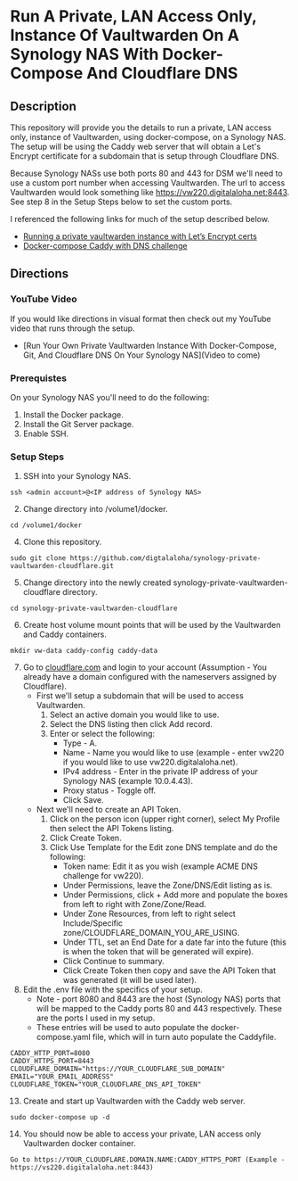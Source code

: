 # Run A Private, LAN Access Only, Instance Of Vaultwarden On A Synology NAS With Docker-Compose And Cloudflare DNS

## Description

This repository will provide you the details to run a private, LAN access only, instance of Vaultwarden, using docker-compose, on a Synology NAS.  The setup will be using the Caddy web server that will obtain a Let's Encrypt certificate for a subdomain that is setup through Cloudflare DNS.

Because Synology NASs use both ports 80 and 443 for DSM we'll need to use a custom port number when accessing Vaultwarden.  The url to access Vaultwarden would look something like https://vw220.digitalaloha.net:8443.  See step 8 in the Setup Steps below to set the custom ports.

I referenced the following links for much of the setup described below.

* [Running a private vaultwarden instance with Let’s Encrypt certs](https://github.com/dani-garcia/vaultwarden/wiki/Running-a-private-vaultwarden-instance-with-Let%27s-Encrypt-certs)
* [Docker-compose Caddy with DNS challenge](https://github.com/dani-garcia/vaultwarden/wiki/Using-Docker-Compose#caddy-with-dns-challenge)

## Directions

### YouTube Video
If you would like directions in visual format then check out my YouTube video that runs through the setup.
* [Run Your Own Private Vaultwarden Instance With Docker-Compose, Git, And Cloudflare DNS On Your Synology NAS](Video to come)

### Prerequistes
On your Synology NAS you'll need to do the following:
1. Install the Docker package.
2. Install the Git Server package.
3. Enable SSH.

### Setup Steps 
1. SSH into your Synology NAS.
```
ssh <admin account>@<IP address of Synology NAS>
```
2. Change directory into /volume1/docker. 
```
cd /volume1/docker
```
4. Clone this repository.
```
sudo git clone https://github.com/digtalaloha/synology-private-vaultwarden-cloudflare.git
```
5. Change directory into the newly created synology-private-vaultwarden-cloudflare directory.
```
cd synology-private-vaultwarden-cloudflare
```
6. Create host volume mount points that will be used by the Vaultwarden and Caddy containers.
```
mkdir vw-data caddy-config caddy-data
```
7. Go to [cloudflare.com](https://www.cloudflare.com) and login to your account (Assumption - You already have a domain configured with the nameservers assigned by Cloudflare).
   * First we'll setup a subdomain that will be used to access Vaultwarden.
      1. Select an active domain you would like to use.
      2. Select the DNS listing then click Add record.
      3. Enter or select the following:
         * Type - A.
         * Name - Name you would like to use (example - enter vw220 if you would like to use vw220.digitalaloha.net).
         * IPv4 address - Enter in the private IP address of your Synology NAS (example 10.0.4.43).
         * Proxy status - Toggle off.
         * Click Save.
   * Next we'll need to create an API Token.
      1. Click on the person icon (upper right corner), select My Profile then select the API Tokens listing.
      2. Click Create Token.
      3. Click Use Template for the Edit zone DNS template and do the following:
         * Token name: Edit it as you wish (example ACME DNS challenge for vw220).
         * Under Permissions, leave the Zone/DNS/Edit listing as is.
         * Under Permissions, click + Add more and populate the boxes from left to right with Zone/Zone/Read.
         * Under Zone Resources, from left to right select Include/Specific zone/CLOUDFLARE_DOMAIN_YOU_ARE_USING.
         * Under TTL, set an End Date for a date far into the future (this is when the token that will be generated will expire).
         * Click Continue to summary.
         * Click Create Token then copy and save the API Token that was generated (it will be used later).
8. Edit the .env file with the specifics of your setup.  
   * Note - port 8080 and 8443 are the host (Synology NAS) ports that will be mapped to the Caddy ports 80 and 443 respectively.  These are the ports I used in my setup.
   * These entries will be used to auto populate the docker-compose.yaml file, which will in turn auto populate the Caddyfile.
```
CADDY_HTTP_PORT=8080
CADDY_HTTPS_PORT=8443
CLOUDFLARE_DOMAIN="https://YOUR_CLOUDFLARE_SUB_DOMAIN"
EMAIL="YOUR_EMAIL_ADDRESS"
CLOUDFLARE_TOKEN="YOUR_CLOUDFLARE_DNS_API_TOKEN"
```
13. Create and start up Vaultwarden with the Caddy web server.
```
sudo docker-compose up -d
```
14. You should now be able to access your private, LAN access only Vaultwarden docker container.
```
Go to https://YOUR_CLOUDFLARE.DOMAIN.NAME:CADDY_HTTPS_PORT (Example - https://vs220.digitalaloha.net:8443)
```
